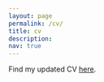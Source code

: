 ```yaml
---
layout: page
permalink: /cv/
title: cv
description: 
nav: true
---
```


Find my updated CV [here](https://katiana22.github.io/Katiana_Kontolati_CV.pdf).
